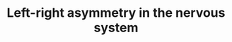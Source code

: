 ---
annotations:
- id: CL:0000540
  parent: animal cell
  type: Cell Type Ontology
  value: neuron
authors:
- Kyook
- MaintBot
- DeSl
- Eweitz
description: '"A model for the role of NSY-7 in establishment and maintenance of stable
  AWC chemosensory neuron subtypes. See the text for details."'
last-edited: 2021-05-26
organisms:
- Caenorhabditis elegans
redirect_from:
- /index.php/Pathway:WP2229
- /instance/WP2229
- /instance/WP2229_r118270
revision: r118270
schema-jsonld:
- '@context': https://schema.org/
  '@id': https://wikipathways.github.io/pathways/WP2229.html
  '@type': Dataset
  creator:
    '@type': Organization
    name: WikiPathways
  description: '"A model for the role of NSY-7 in establishment and maintenance of
    stable AWC chemosensory neuron subtypes. See the text for details."'
  keywords:
  - NSY-4
  - NSY-5
  - NSY-7
  - SRSX-3
  - STR-2
  - unstable STR-2
  license: CC0
  name: Left-right asymmetry in the nervous system
seo: CreativeWork
title: Left-right asymmetry in the nervous system
wpid: WP2229
---